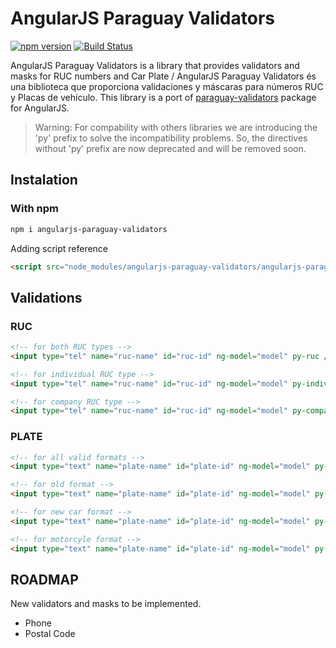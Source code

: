AngularJS Paraguay Validators
==============
[![npm version](https://img.shields.io/npm/v/angularjs-paraguay-validators.svg)](https://www.npmjs.com/package/angularjs-paraguay-validators)
[![Build Status](https://travis-ci.org/jcalijurio/angularjs-paraguay-validators.svg)](https://travis-ci.org/jcalijurio/angularjs-paraguay-validators)

AngularJS Paraguay Validators is a library that provides validators and masks for RUC numbers and Car Plate / AngularJS Paraguay Validators és una biblioteca que proporciona validaciones y máscaras para números RUC y Placas de vehículo.
This library is a port of [paraguay-validators](https://www.npmjs.com/package/paraguay-validators) package for AngularJS.

> Warning: For compability with others libraries we are introducing the 'py' prefix to solve the incompatibility problems. So, the directives without 'py' prefix are now deprecated and will be removed soon.

## Instalation ##

### With npm

```bash
npm i angularjs-paraguay-validators
```

Adding script reference

```html
<script src="node_modules/angularjs-paraguay-validators/angularjs-paraguay-validator.min.js">
```

## Validations ##

### RUC ###

```html
<!-- for both RUC types -->
<input type="tel" name="ruc-name" id="ruc-id" ng-model="model" py-ruc />

<!-- for individual RUC type -->
<input type="tel" name="ruc-name" id="ruc-id" ng-model="model" py-individual-ruc />

<!-- for company RUC type -->
<input type="tel" name="ruc-name" id="ruc-id" ng-model="model" py-company-ruc />
```

### PLATE ###

```html
<!-- for all valid formats -->
<input type="text" name="plate-name" id="plate-id" ng-model="model" py-car-plate />

<!-- for old format -->
<input type="text" name="plate-name" id="plate-id" ng-model="model" py-old-car-plate />

<!-- for new car format -->
<input type="text" name="plate-name" id="plate-id" ng-model="model" py-new-car-plate />

<!-- for motorcyle format -->
<input type="text" name="plate-name" id="plate-id" ng-model="model" py-motorcycle-plate />
```

## ROADMAP ##

New validators and masks to be implemented.

  - Phone
  - Postal Code
